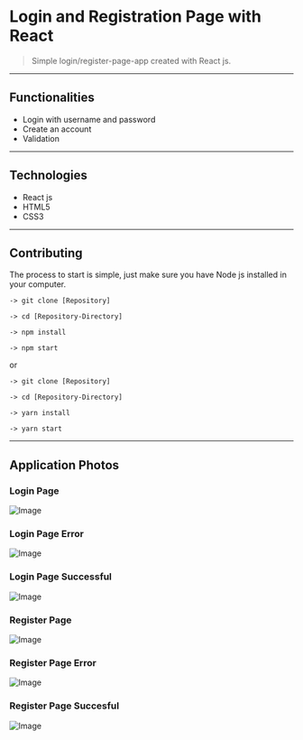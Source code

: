 # Login and Registration Page with React

> Simple login/register-page-app created with React js.

---

## Functionalities

- Login with username and password
- Create an account
- Validation

---

## Technologies

- React js
- HTML5
- CSS3

---

## Contributing

The process to start is simple, just make sure you have Node js installed in your computer.

```
-> git clone [Repository]

-> cd [Repository-Directory]

-> npm install

-> npm start
```

or

```
-> git clone [Repository]

-> cd [Repository-Directory]

-> yarn install

-> yarn start
```

---

## Application Photos

### Login Page

![Image](./src/assets/login-page.webp)

### Login Page Error

![Image](./src/assets/login-error.webp)

### Login Page Successful

![Image](./src/assets/login-successful.webp)

### Register Page

![Image](./src/assets/register-page.webp)

### Register Page Error

![Image](./src/assets/register-error.webp)

### Register Page Succesful

![Image](./src/assets/register-successful.webp)
